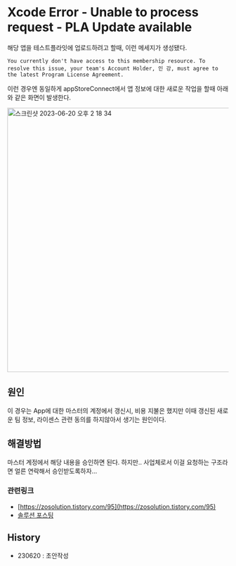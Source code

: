 # Xcode Error - Unable to process request - PLA Update available

해당 앱을 테스트플라잇에 업로드하려고 할때, 이런 메세지가 생성됐다.

```
You currently don't have access to this membership resource. To resolve this issue, your team's Account Holder, 인 강, must agree to the latest Program License Agreement.

```

이런 경우엔 동일하게 appStoreConnect에서 앱 정보에 대한 새로운 작업을 할때 아래와 같은 화면이 발생한다.

<img width="600" alt="스크린샷 2023-06-20 오후 2 18 34" src="https://github.com/isGeekCode/TIL/assets/76529148/568723b0-4482-44b3-b528-ab49ff8f866c">



## 원인

이 경우는 App에 대한 마스터의 계정에서 갱신시, 비용 지불은 했지만
이때 갱신된 새로운 팀 정보, 라이센스 관련 동의를 하지않아서 생기는 원인이다.

## 해결방법

마스터 계정에서 해당 내용을 승인하면 된다. 
하지만.. 사업체로서 이걸 요청하는 구조라면 얼른 연락해서 승인받도록하자...

### 관련링크
- [https://zosolution.tistory.com/95](https://zosolution.tistory.com/95)
- [솔루션 포스팅](https://jeong9216.tistory.com/206)

## History
- 230620 : 초안작성
